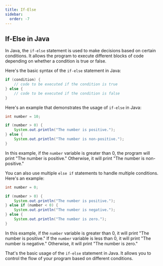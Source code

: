 ```yaml
---
title: If-Else
sidebar:
  order: -7
---
```

## If-Else in Java

In Java, the `if-else` statement is used to make decisions based on certain conditions. It allows the program to execute different blocks of code depending on whether a condition is true or false.

Here's the basic syntax of the `if-else` statement in Java:

```java
if (condition) {
    // code to be executed if the condition is true
} else {
    // code to be executed if the condition is false
}
```

Here's an example that demonstrates the usage of `if-else` in Java:

```java
int number = 10;

if (number > 0) {
    System.out.println("The number is positive.");
} else {
    System.out.println("The number is non-positive.");
}
```

In this example, if the `number` variable is greater than 0, the program will print "The number is positive." Otherwise, it will print "The number is non-positive."

You can also use multiple `else if` statements to handle multiple conditions. Here's an example:

```java
int number = 0;

if (number > 0) {
    System.out.println("The number is positive.");
} else if (number < 0) {
    System.out.println("The number is negative.");
} else {
    System.out.println("The number is zero.");
}
```

In this example, if the `number` variable is greater than 0, it will print "The number is positive." If the `number` variable is less than 0, it will print "The number is negative." Otherwise, it will print "The number is zero."

That's the basic usage of the `if-else` statement in Java. It allows you to control the flow of your program based on different conditions.
